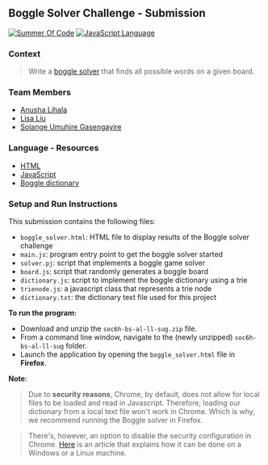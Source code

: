 ## Boggle Solver Challenge - Submission

[![Summer Of Code](https://img.shields.io/badge/project-summer%20of%20code-F03697.svg)][1]
[![JavaScript Language](https://img.shields.io/badge/language-JavaScript-F4D03F.svg)][2]

### Context

> Write a [boggle solver][3] that finds all possible words on a given board.

### Team Members

- [Anusha Lihala][4]
- [Lisa Liu][5]
- [Solange Umuhire Gasengayire][6]

### Language - Resources

- [HTML][7]
- [JavaScript][2]
- [Boggle dictionary][8]

### Setup and Run Instructions

This submission contains the following files:
- `boggle_solver.html`: HTML file to display results of the Boggle solver challenge
- `main.js`: program entry point to get the boggle solver started
- `solver.pj`: script that implements a boggle game solver
- `board.js`: script that randomly generates a boggle board
- `dictionary.js`: script to implement the boggle dictionary using a trie
- `trienode.js`: a javascript class that represents a trie node
- `dictionary.txt`: the dictionary text file used for this project

**To run the program:**
- Download and unzip the `soc6h-bs-al-ll-sug.zip` file.
- From a command line window, navigate to the (newly unzipped) `soc6h-bs-al-ll-sug` folder.
- Launch the application by opening the `boggle_solver.html` file in **Firefox**.

**Note**:

> Due to **security reasons**, Chrome, by default, does not allow for local files to be loaded and read in Javascript.
Therefore, loading our dictionary from a local text file won't work in Chrome. 
Which is why, we recommend running the Boggle solver in Firefox.

> There's, however, an option to disable the security configuration in Chrome. 
[Here][9] is an article that explains how it can be done on a Windows or a Linux machine.



[1]: https://github.com/1millionwomentotech/toolkitten/tree/master/summer-of-code
[2]: https://developer.mozilla.org/en-US/docs/Web/JavaScript/Guide
[3]: https://github.com/1millionwomentotech/toolkitten/blob/master/summer-of-code/week-02/wk2-hackathon-submissions/hackathon-challenge-boggle-solver.md
[4]: https://github.com/anushalihala
[5]: https://github.com/lisaisfabu
[6]: https://github.com/SolangeUG
[7]: https://www.w3.org/TR/html52/
[8]: https://raw.githubusercontent.com/jonbcard/scrabble-bot/master/src/dictionary.txt
[9]: https://chrome-allow-file-access-from-file.blogspot.com/